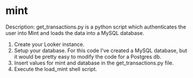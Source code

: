 # mint

Description: get_transactions.py is a python script which authenticates the user into Mint and loads the data into a MySQL database.

1. Create your Looker instance.
2. Setup your database. For this code I've created a MySQL database, but it would be pretty easy to modify the code for a Postgres db.
3. Insert values for mint and database in the get_transactions.py file.
4. Execute the load_mint shell script.
